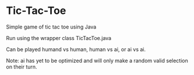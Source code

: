 # Tic-Tac-Toe
Simple game of tic tac toe using Java

Run using the wrapper class TicTacToe.java

Can be played humand vs human, human vs ai, or ai vs ai.

Note: ai has yet to be optimized and will only make a random valid selection on their turn.
